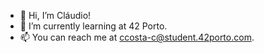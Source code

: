 - 👋 Hi, I’m Cláudio!
- 🌱 I’m currently learning at 42 Porto.
- 📫 You can reach me at ccosta-c@student.42porto.com.

<!---
ccosta-c/ccosta-c is a ✨ special ✨ repository because its `README.md` (this file) appears on your GitHub profile.
You can click the Preview link to take a look at your changes.
--->
